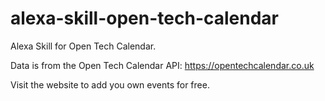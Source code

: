 # alexa-skill-open-tech-calendar

Alexa Skill for Open Tech Calendar. 

Data is from the Open Tech Calendar API:
https://opentechcalendar.co.uk

Visit the website to add you own events for free.
